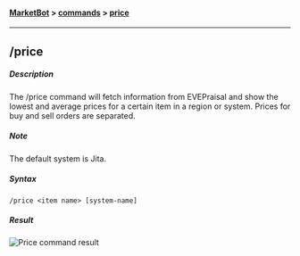#### [MarketBot](/MarketBot) > [commands](/MarketBot/commands) > [price](/MarketBot/commands/price)

---

## /price
##### Description
The /price command will fetch information from EVEPraisal and show the lowest and average prices for a certain item in a region or system. Prices for buy and sell orders are separated.

##### Note
The default system is Jita.

##### Syntax
`/price <item name> [system-name]`

##### Result
![Price command result](https://user-images.githubusercontent.com/3472373/32975171-d5c74cf2-cc04-11e7-8440-68ef72d7c6bf.png)
